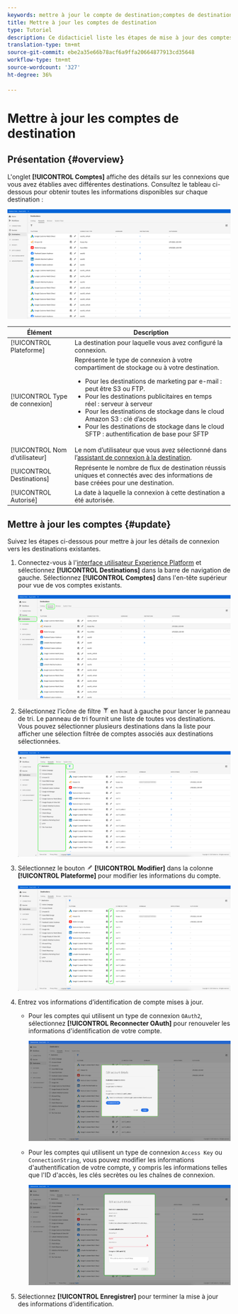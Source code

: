 ```yaml
---
keywords: mettre à jour le compte de destination;comptes de destination;comment mettre à jour les comptes
title: Mettre à jour les comptes de destination
type: Tutoriel
description: Ce didacticiel liste les étapes de mise à jour des comptes de destination dans l’interface utilisateur de Adobe Experience Platform.
translation-type: tm+mt
source-git-commit: ebe2a35e66b78acf6a9ffa20664877913cd35648
workflow-type: tm+mt
source-wordcount: '327'
ht-degree: 36%

---
```



# Mettre à jour les comptes de destination

## Présentation {#overview}

L&#39;onglet **[!UICONTROL Comptes]** affiche des détails sur les connexions que vous avez établies avec différentes destinations. Consultez le tableau ci-dessous pour obtenir toutes les informations disponibles sur chaque destination :

![Onglet Comptes](../assets/ui/update-accounts/destination-accounts.png)

| Élément | Description |
|---|---|
| [!UICONTROL Plateforme] | La destination pour laquelle vous avez configuré la connexion. |
| [!UICONTROL Type de connexion] | Représente le type de connexion à votre compartiment de stockage ou à votre destination. <ul><li>Pour les destinations de marketing par e-mail : peut être S3 ou FTP.</li><li>Pour les destinations publicitaires en temps réel : serveur à serveur</li><li>Pour les destinations de stockage dans le cloud Amazon S3 : clé d’accès </li><li>Pour les destinations de stockage dans le cloud SFTP : authentification de base pour SFTP</li></ul> |
| [!UICONTROL Nom d’utilisateur] | Le nom d’utilisateur que vous avez sélectionné dans l’[assistant de connexion à la destination](../catalog/email-marketing/overview.md#connect-destination). |
| [!UICONTROL Destinations] | Représente le nombre de flux de destination réussis uniques et connectés avec des informations de base créées pour une destination. |
| [!UICONTROL Autorisé] | La date à laquelle la connexion à cette destination a été autorisée. |

## Mettre à jour les comptes {#update}

Suivez les étapes ci-dessous pour mettre à jour les détails de connexion vers les destinations existantes.

1. Connectez-vous à l&#39;[interface utilisateur Experience Platform](https://platform.adobe.com/) et sélectionnez **[!UICONTROL Destinations]** dans la barre de navigation de gauche. Sélectionnez **[!UICONTROL Comptes]** dans l&#39;en-tête supérieur pour vue de vos comptes existants.

   ![Onglet Comptes](../assets/ui/update-accounts/accounts-tab.png)

2. Sélectionnez l’icône de filtre ![Icône de filtre](../assets/ui/update-accounts/filter.png) en haut à gauche pour lancer le panneau de tri. Le panneau de tri fournit une liste de toutes vos destinations. Vous pouvez sélectionner plusieurs destinations dans la liste pour afficher une sélection filtrée de comptes associés aux destinations sélectionnées.

   ![Filtrer les destinations](../assets/ui/update-accounts/filter-accounts.png)

3. Sélectionnez le bouton ![Modifier le compte](../assets/ui/workspace/pencil-icon.png) **[!UICONTROL Modifier]** dans la colonne **[!UICONTROL Plateforme]** pour modifier les informations du compte.

   ![Onglet Comptes](../assets/ui/update-accounts/accounts-edit.png)

4. Entrez vos informations d’identification de compte mises à jour.

   * Pour les comptes qui utilisent un type de connexion `OAuth2`, sélectionnez **[!UICONTROL Reconnecter OAuth]** pour renouveler les informations d&#39;identification de votre compte.

      ![Modifier les détails OAuth](../assets/ui/update-accounts/edit-details-oauth.png)


   * Pour les comptes qui utilisent un type de connexion `Access Key` ou `ConnectionString`, vous pouvez modifier les informations d&#39;authentification de votre compte, y compris les informations telles que l&#39;ID d&#39;accès, les clés secrètes ou les chaînes de connexion.

      ![Modifier la clé d&#39;accès de détails](../assets/ui/update-accounts/edit-details-key.png)

5. Sélectionnez **[!UICONTROL Enregistrer]** pour terminer la mise à jour des informations d’identification.
